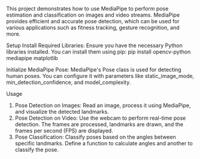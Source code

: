 This project demonstrates how to use MediaPipe to perform pose estimation and classification on images and video streams. MediaPipe provides efficient and accurate pose detection, which can be used for various applications such as fitness tracking, gesture recognition, and more.

Setup
Install Required Libraries:
Ensure you have the necessary Python libraries installed. You can install them using pip:
pip install opencv-python mediapipe matplotlib

Initialize MediaPipe Pose:
MediaPipe's Pose class is used for detecting human poses. You can configure it with parameters like static_image_mode, min_detection_confidence, and model_complexity.

Usage
1.	Pose Detection on Images: Read an image, process it using MediaPipe, and visualize the detected landmarks.
2.	Pose Detection on Video: Use the webcam to perform real-time pose detection. The frames are processed, landmarks are drawn, and the frames per second (FPS) are displayed.
3.	Pose Classification: Classify poses based on the angles between specific landmarks. Define a function to calculate angles and another to classify the pose.
